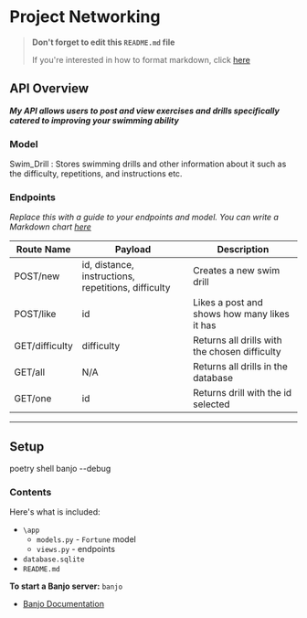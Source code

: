 # Project Networking


> **Don't forget to edit this `README.md` file**
>
> If you're interested in how to format markdown, click [here](https://www.markdownguide.org/basic-syntax/#images-1)

## API Overview
***My API allows users to post and view exercises and drills specifically catered to improving your swimming ability***

### Model
Swim_Drill : Stores swimming drills and other information about it such as the difficulty, repetitions, and instructions etc.
### Endpoints

*Replace this with a guide to your endpoints and model. You can write a Markdown chart [here](https://www.tablesgenerator.com/markdown_tables)*

|Route Name     |Payload   	                                        |Description   	                              |   	
|---------------|---------------------------------------------------|---------------------------------------------|
|POST/new       |id, distance, instructions, repetitions, difficulty|Creates a new swim drill   	              |
|POST/like   	|id                                                 |Likes a post and shows how many likes it has |
|GET/difficulty |difficulty  	                                    |Returns all drills with the chosen difficulty|
|GET/all   	    |N/A   	                                            |Returns all drills in the database           |   	
|GET/one   	    |id  	                                            |Returns drill with the id selected           |   	



---

## Setup
poetry shell
banjo --debug

### Contents

Here's what is included:
- `\app`
    - `models.py` - `Fortune` model
    - `views.py` - endpoints
- `database.sqlite`  
- `README.md` 

**To start a Banjo server:** `banjo` 
- [Banjo Documentation](https://the-isf-academy.github.io/banjo_docs/)



